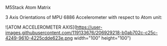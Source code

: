 M5Stack Atom Matrix 

3 Axis Orientations of MPU 6886 Accelerometer with respect to Atom unit:

![ATOM ACCELEROMETER AXIS](https://user-images.githubusercontent.com/119133676/206929218-b0ab702c-c25c-4249-9610-4225cdde623e.png width="100" height="100")

